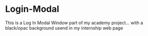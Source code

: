 # Login-Modal

This is a Log In Modal Window part of my academy project...
with a black/opac background usend in my internship web page
